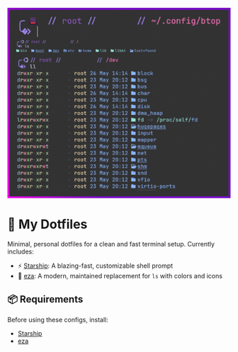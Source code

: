 ![Banner](preview.png) <!-- top image -->

# 🌟 My Dotfiles

Minimal, personal dotfiles for a clean and fast terminal setup. Currently includes:

- ⚡️ [Starship](https://starship.rs): A blazing-fast, customizable shell prompt
- 📁 [eza](https://github.com/eza-community/eza): A modern, maintained replacement for `ls` with colors and icons

## 📦 Requirements

Before using these configs, install:

- [Starship](https://starship.rs/install/)
- [eza](https://github.com/eza-community/eza)
